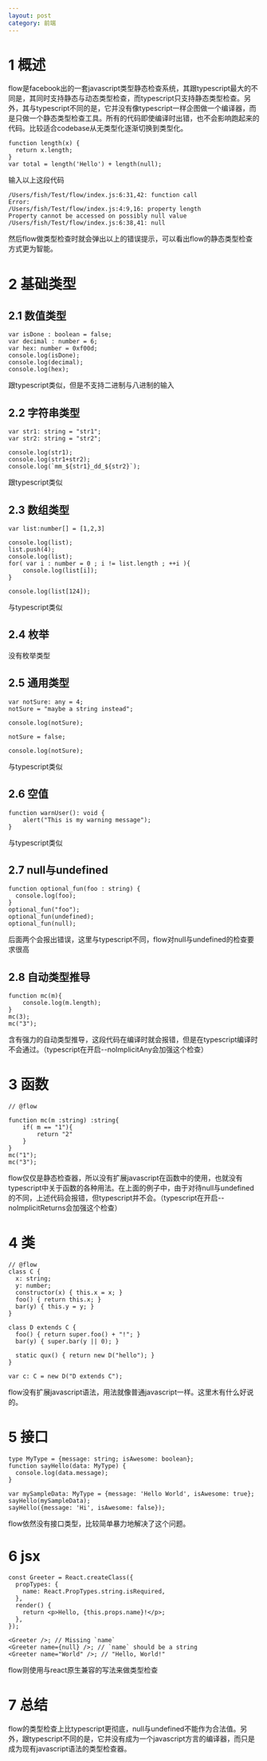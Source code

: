 ```yaml
---
layout: post
category: 前端
---
```


# 1 概述
flow是facebook出的一套javascript类型静态检查系统，其跟typescript最大的不同是，其同时支持静态与动态类型检查，而typescript只支持静态类型检查。另外，其与typescript不同的是，它并没有像typescript一样企图做一个编译器，而是只做一个静态类型检查工具。所有的代码即使编译时出错，也不会影响跑起来的代码。比较适合codebase从无类型化逐渐切换到类型化。

```
function length(x) {
  return x.length;
}
var total = length('Hello') + length(null);
```

输入以上这段代码

```
/Users/fish/Test/flow/index.js:6:31,42: function call
Error:
/Users/fish/Test/flow/index.js:4:9,16: property length
Property cannot be accessed on possibly null value
/Users/fish/Test/flow/index.js:6:38,41: null
```

然后flow做类型检查时就会弹出以上的错误提示，可以看出flow的静态类型检查方式更为智能。

# 2 基础类型

## 2.1 数值类型

```
var isDone : boolean = false;
var decimal : number = 6;
var hex: number = 0xf00d;
console.log(isDone);
console.log(decimal);
console.log(hex);
```

跟typescript类似，但是不支持二进制与八进制的输入

## 2.2 字符串类型

```
var str1: string = "str1";
var str2: string = "str2";

console.log(str1);
console.log(str1+str2);
console.log(`mm_${str1}_dd_${str2}`);
```

跟typescript类似

## 2.3 数组类型

```
var list:number[] = [1,2,3]

console.log(list);
list.push(4);
console.log(list);
for( var i : number = 0 ; i != list.length ; ++i ){
	console.log(list[i]);
}

console.log(list[124]);
```

与typescript类似

## 2.4 枚举

没有枚举类型

## 2.5 通用类型

```
var notSure: any = 4;
notSure = "maybe a string instead";

console.log(notSure);

notSure = false;

console.log(notSure);
```

与typescript类似

## 2.6 空值

```
function warnUser(): void {
    alert("This is my warning message");
}
```

与typescript类似

## 2.7 null与undefined

```
function optional_fun(foo : string) {
  console.log(foo);
}
optional_fun("foo");
optional_fun(undefined);
optional_fun(null);
```

后面两个会报出错误，这里与typescript不同，flow对null与undefined的检查要求很高

## 2.8 自动类型推导

```
function mc(m){
	console.log(m.length);
}
mc(3);
mc("3");
```

含有强力的自动类型推导，这段代码在编译时就会报错，但是在typescript编译时不会通过。（typescript在开启--noImplicitAny会加强这个检查）

# 3 函数

```
// @flow

function mc(m :string) :string{
	if( m == "1"){
		return "2"
	}
}
mc("1");
mc("3");
```

flow仅仅是静态检查器，所以没有扩展javascript在函数中的使用，也就没有typescript中关于函数的各种用法。在上面的例子中，由于对待null与undefined的不同，上述代码会报错，但typescript并不会。（typescript在开启--noImplicitReturns会加强这个检查）

# 4 类

```
// @flow
class C {
  x: string;
  y: number;
  constructor(x) { this.x = x; }
  foo() { return this.x; }
  bar(y) { this.y = y; }
}

class D extends C {
  foo() { return super.foo() + "!"; }
  bar(y) { super.bar(y || 0); }

  static qux() { return new D("hello"); }
}

var c: C = new D("D extends C");
```

flow没有扩展javascript语法，用法就像普通javascript一样。这里木有什么好说的。

# 5 接口

```
type MyType = {message: string; isAwesome: boolean};
function sayHello(data: MyType) {
  console.log(data.message);
}

var mySampleData: MyType = {message: 'Hello World', isAwesome: true};
sayHello(mySampleData);
sayHello({message: 'Hi', isAwesome: false});
```

flow依然没有接口类型，比较简单暴力地解决了这个问题。

# 6 jsx

```
const Greeter = React.createClass({
  propTypes: {
    name: React.PropTypes.string.isRequired,
  },
  render() {
    return <p>Hello, {this.props.name}!</p>;
  },
});

<Greeter />; // Missing `name`
<Greeter name={null} />; // `name` should be a string
<Greeter name="World" />; // "Hello, World!"
```

flow则使用与react原生兼容的写法来做类型检查

# 7 总结

flow的类型检查上比typescript更彻底，null与undefined不能作为合法值。另外，跟typescript不同的是，它并没有成为一个javascript方言的编译器，而只是成为现有javascript语法的类型检查器。

